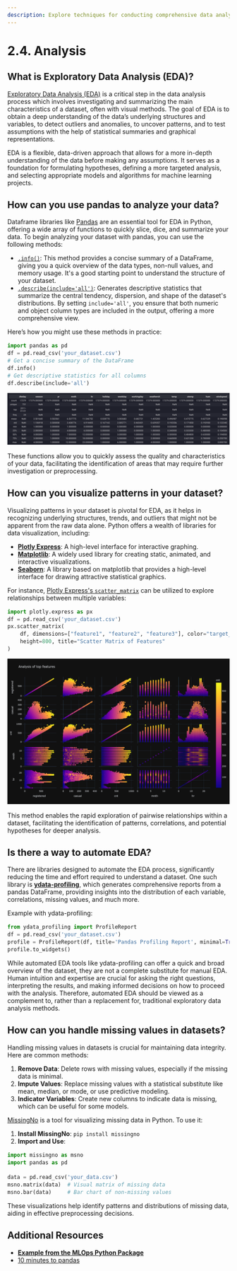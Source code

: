 ```yaml
---
description: Explore techniques for conducting comprehensive data analysis in notebooks, including visualizations, statistical tests, and exploratory data analysis (EDA) practices.
---
```


# 2.4. Analysis

## What is Exploratory Data Analysis (EDA)?

[Exploratory Data Analysis (EDA)](https://en.wikipedia.org/wiki/Exploratory_data_analysis) is a critical step in the data analysis process which involves investigating and summarizing the main characteristics of a dataset, often with visual methods. The goal of EDA is to obtain a deep understanding of the data’s underlying structures and variables, to detect outliers and anomalies, to uncover patterns, and to test assumptions with the help of statistical summaries and graphical representations.

EDA is a flexible, data-driven approach that allows for a more in-depth understanding of the data before making any assumptions. It serves as a foundation for formulating hypotheses, defining a more targeted analysis, and selecting appropriate models and algorithms for machine learning projects.

## How can you use pandas to analyze your data?

Dataframe libraries like [Pandas](https://pandas.pydata.org/) are an essential tool for EDA in Python, offering a wide array of functions to quickly slice, dice, and summarize your data. To begin analyzing your dataset with pandas, you can use the following methods:

- [`.info()`](https://pandas.pydata.org/docs/reference/api/pandas.DataFrame.info.html): This method provides a concise summary of a DataFrame, giving you a quick overview of the data types, non-null values, and memory usage. It's a good starting point to understand the structure of your dataset.
- [`.describe(include='all')`](https://pandas.pydata.org/docs/reference/api/pandas.DataFrame.describe.html): Generates descriptive statistics that summarize the central tendency, dispersion, and shape of the dataset's distributions. By setting `include='all'`, you ensure that both numeric and object column types are included in the output, offering a more comprehensive view.

Here’s how you might use these methods in practice:

```python
import pandas as pd
df = pd.read_csv('your_dataset.csv')
# Get a concise summary of the DataFrame
df.info()
# Get descriptive statistics for all columns
df.describe(include='all')
```

![Dataset statistics](../img/analysis/statistics.png)

These functions allow you to quickly assess the quality and characteristics of your data, facilitating the identification of areas that may require further investigation or preprocessing.

## How can you visualize patterns in your dataset?

Visualizing patterns in your dataset is pivotal for EDA, as it helps in recognizing underlying structures, trends, and outliers that might not be apparent from the raw data alone. Python offers a wealth of libraries for data visualization, including:

- **[Plotly Express](https://plotly.com/python/plotly-express/)**: A high-level interface for interactive graphing.
- **[Matplotlib](https://matplotlib.org/)**: A widely used library for creating static, animated, and interactive visualizations.
- **[Seaborn](https://seaborn.pydata.org/)**: A library based on matplotlib that provides a high-level interface for drawing attractive statistical graphics.

For instance, [Plotly Express's `scatter_matrix`](https://plotly.com/python/splom/) can be utilized to explore relationships between multiple variables:

```python
import plotly.express as px
df = pd.read_csv('your_dataset.csv')
px.scatter_matrix(
    df, dimensions=["feature1", "feature2", "feature3"], color="target_variable",
    height=800, title="Scatter Matrix of Features"
)
```

![Analysis scatter matrix](../img/analysis/scatter_matrix.png)

This method enables the rapid exploration of pairwise relationships within a dataset, facilitating the identification of patterns, correlations, and potential hypotheses for deeper analysis.

## Is there a way to automate EDA?

There are libraries designed to automate the EDA process, significantly reducing the time and effort required to understand a dataset. One such library is **[ydata-profiling](https://docs.profiling.ydata.ai/latest/)**, which generates comprehensive reports from a pandas DataFrame, providing insights into the distribution of each variable, correlations, missing values, and much more.

Example with ydata-profiling:

```python
from ydata_profiling import ProfileReport
df = pd.read_csv('your_dataset.csv')
profile = ProfileReport(df, title='Pandas Profiling Report', minimal=True)
profile.to_widgets()
```

While automated EDA tools like ydata-profiling can offer a quick and broad overview of the dataset, they are not a complete substitute for manual EDA. Human intuition and expertise are crucial for asking the right questions, interpreting the results, and making informed decisions on how to proceed with the analysis. Therefore, automated EDA should be viewed as a complement to, rather than a replacement for, traditional exploratory data analysis methods.

## How can you handle missing values in datasets?

Handling missing values in datasets is crucial for maintaining data integrity. Here are common methods:

1. **Remove Data**: Delete rows with missing values, especially if the missing data is minimal.
2. **Impute Values**: Replace missing values with a statistical substitute like mean, median, or mode, or use predictive modeling.
3. **Indicator Variables**: Create new columns to indicate data is missing, which can be useful for some models.

[MissingNo](https://github.com/ResidentMario/missingno) is a tool for visualizing missing data in Python. To use it:

1. **Install MissingNo**: `pip install missingno`
2. **Import and Use**:
```python
import missingno as msno
import pandas as pd

data = pd.read_csv('your_data.csv')
msno.matrix(data)  # Visual matrix of missing data
msno.bar(data)     # Bar chart of non-missing values
```

These visualizations help identify patterns and distributions of missing data, aiding in effective preprocessing decisions.

## Additional Resources

- **[Example from the MLOps Python Package](https://github.com/fmind/mlops-python-package/blob/main/notebooks/prototype.ipynb)**
- [10 minutes to pandas](https://pandas.pydata.org/docs/user_guide/10min.html)
